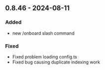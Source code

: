 ## 0.8.46 - 2024-08-11
### Added
* new /onboard slash command
### Fixed
* Fixed problem loading config.ts
* Fixed bug causing duplicate indexing work
